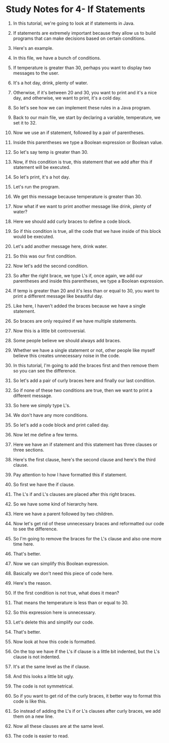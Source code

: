 # Study Notes for 4- If Statements

1. In this tutorial, we're going to look at if statements in Java.

2. If statements are extremely important because they allow us to build programs that can make decisions based on certain conditions.

3. Here's an example.

4. In this file, we have a bunch of conditions.

5. If temperature is greater than 30, perhaps you want to display two messages to the user.

6. It's a hot day, drink, plenty of water.

7. Otherwise, if it's between 20 and 30, you want to print and it's a nice day, and otherwise, we want to print, it's a cold day.

8. So let's see how we can implement these rules in a Java program.

9. Back to our main file, we start by declaring a variable, temperature, we set it to 32.

10. Now we use an if statement, followed by a pair of parentheses.

11. Inside this parentheses we type a Boolean expression or Boolean value.

12. So let's say temp is greater than 30.

13. Now, if this condition is true, this statement that we add after this if statement will be executed.

14. So let's print, it's a hot day.

15. Let's run the program.

16. We get this message because temperature is greater than 30.

17. Now what if we want to print another message like drink, plenty of water?

18. Here we should add curly braces to define a code block.

19. So if this condition is true, all the code that we have inside of this block would be executed.

20. Let's add another message here, drink water.

21. So this was our first condition.

22. Now let's add the second condition.

23. So after the right brace, we type L's if, once again, we add our parentheses and inside this parentheses, we type a Boolean expression.

24. If temp is greater than 20 and it's less than or equal to 30, you want to print a different message like beautiful day.

25. Like here, I haven't added the braces because we have a single statement.

26. So braces are only required if we have multiple statements.

27. Now this is a little bit controversial.

28. Some people believe we should always add braces.

29. Whether we have a single statement or not, other people like myself believe this creates unnecessary noise in the code.

30. In this tutorial, I'm going to add the braces first and then remove them so you can see the difference.

31. So let's add a pair of curly braces here and finally our last condition.

32. So if none of these two conditions are true, then we want to print a different message.

33. So here we simply type L's.

34. We don't have any more conditions.

35. So let's add a code block and print called day.

36. Now let me define a few terms.

37. Here we have an if statement and this statement has three clauses or three sections.

38. Here's the first clause, here's the second clause and here's the third clause.

39. Pay attention to how I have formatted this if statement.

40. So first we have the if clause.

41. The L's if and L's clauses are placed after this right braces.

42. So we have some kind of hierarchy here.

43. Here we have a parent followed by two children.

44. Now let's get rid of these unnecessary braces and reformatted our code to see the difference.

45. So I'm going to remove the braces for the L's clause and also one more time here.

46. That's better.

47. Now we can simplify this Boolean expression.

48. Basically we don't need this piece of code here.

49. Here's the reason.

50. If the first condition is not true, what does it mean?

51. That means the temperature is less than or equal to 30.

52. So this expression here is unnecessary.

53. Let's delete this and simplify our code.

54. That's better.

55. Now look at how this code is formatted.

56. On the top we have if the L's if clause is a little bit indented, but the L's clause is not indented.

57. It's at the same level as the if clause.

58. And this looks a little bit ugly.

59. The code is not symmetrical.

60. So if you want to get rid of the curly braces, it better way to format this code is like this.

61. So instead of adding the L's if or L's clauses after curly braces, we add them on a new line.

62. Now all these clauses are at the same level.

63. The code is easier to read.
